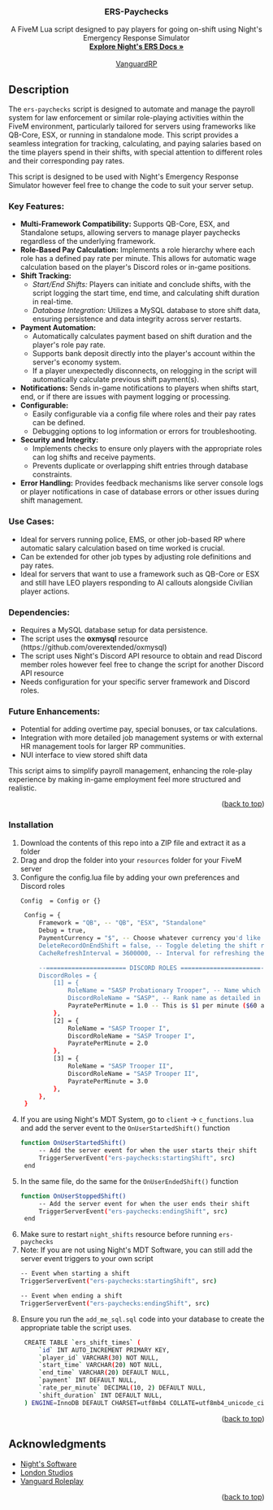 <a id="readme-top"></a>


<!-- PROJECT LOGO -->
<br />
<div align="center">

<h3 align="center">ERS-Paychecks</h3>

  <p align="center">
    A FiveM Lua script designed to pay players for going on-shift using Night's Emergency Response Simulator
    <br />
    <a href="https://docs.nights-software.com/resources/ers/"><strong>Explore Night's ERS Docs »</strong></a>
    <br />
    <br />
    <a href="https://discord.gg/vgrdrp">VanguardRP</a>
  </p>
</div>


## Description

<p>The <code>ers-paychecks</code> script is designed to automate and manage the payroll system for law enforcement or similar role-playing activities within the FiveM environment, particularly tailored for servers using frameworks like QB-Core, ESX, or running in standalone mode. This script provides a seamless integration for tracking, calculating, and paying salaries based on the time players spend in their shifts, with special attention to different roles and their corresponding pay rates.</p>

<p>This script is designed to be used with Night's Emergency Response Simulator however feel free to change the code to suit
your server setup.</p>

<h3>Key Features:</h3>
<ul>
  <li><strong>Multi-Framework Compatibility:</strong> Supports QB-Core, ESX, and Standalone setups, allowing servers to manage player paychecks regardless of the underlying framework.</li>
  <li><strong>Role-Based Pay Calculation:</strong> Implements a role hierarchy where each role has a defined pay rate per minute. This allows for automatic wage calculation based on the player's Discord roles or in-game positions.</li>
  <li><strong>Shift Tracking:</strong>
    <ul>
      <li><em>Start/End Shifts:</em> Players can initiate and conclude shifts, with the script logging the start time, end time, and calculating shift duration in real-time.</li>
      <li><em>Database Integration:</em> Utilizes a MySQL database to store shift data, ensuring persistence and data integrity across server restarts.</li>
    </ul>
  </li>
  <li><strong>Payment Automation:</strong>
    <ul>
      <li>Automatically calculates payment based on shift duration and the player's role pay rate.</li>
      <li>Supports bank deposit directly into the player's account within the server's economy system.</li>
      <li>If a player unexpectedly disconnects, on relogging in the script will automatically calculate previous shift payment(s).</li>
    </ul>
  </li>
  <li><strong>Notifications:</strong> Sends in-game notifications to players when shifts start, end, or if there are issues with payment logging or processing.</li>
  <li><strong>Configurable:</strong>
    <ul>
      <li>Easily configurable via a config file where roles and their pay rates can be defined.</li>
      <li>Debugging options to log information or errors for troubleshooting.</li>
    </ul>
  </li>
  <li><strong>Security and Integrity:</strong>
    <ul>
      <li>Implements checks to ensure only players with the appropriate roles can log shifts and receive payments.</li>
      <li>Prevents duplicate or overlapping shift entries through database constraints.</li>
    </ul>
  </li>
  <li><strong>Error Handling:</strong> Provides feedback mechanisms like server console logs or player notifications in case of database errors or other issues during shift management.</li>
</ul>

<h3>Use Cases:</h3>
<ul>
  <li>Ideal for servers running police, EMS, or other job-based RP where automatic salary calculation based on time worked is crucial.</li>
  <li>Can be extended for other job types by adjusting role definitions and pay rates.</li>
  <li>Ideal for servers that want to use a framework such as QB-Core or ESX and still have LEO players responding to AI callouts alongside Civilian player actions.</li>
</ul>

<h3>Dependencies:</h3>
<ul>
  <li>Requires a MySQL database setup for data persistence.</li>
  <li>The script uses the <b>oxmysql</b> resource (https://github.com/overextended/oxmysql)
  <li>The script uses Night's Discord API resource to obtain and read Discord member roles however feel free to change the script for another Discord API resource</li>
  <li>Needs configuration for your specific server framework and Discord roles.</li>
</ul>

<h3>Future Enhancements:</h3>
<ul>
  <li>Potential for adding overtime pay, special bonuses, or tax calculations.</li>
  <li>Integration with more detailed job management systems or with external HR management tools for larger RP communities.</li>
  <li>NUI interface to view stored shift data</li>
</ul>

<p>This script aims to simplify payroll management, enhancing the role-play experience by making in-game employment feel more structured and realistic.</p>

<p align="right">(<a href="#readme-top">back to top</a>)</p>

### Installation

1. Download the contents of this repo into a ZIP file and extract it as a folder
2. Drag and drop the folder into your `resources` folder for your FiveM server
3. Configure the config.lua file by adding your own preferences and Discord roles
   ```sh
   Config  = Config or {}

    Config = {
        Framework = "QB", -- "QB", "ESX", "Standalone"
        Debug = true,
        PaymentCurrency = "$", -- Choose whatever currency you'd like $, £, YEN
        DeleteRecordOnEndShift = false, -- Toggle deleting the shift record in MySQL when the player ends their shift.
        CacheRefreshInterval = 3600000, -- Interval for refreshing the cache for player wage rates (set at 1 hour in milliseconds as default)

        --====================== DISCORD ROLES ======================--
        DiscordRoles = {
            [1] = {
                RoleName = "SASP Probationary Trooper", -- Name which is visible
                DiscordRoleName = "SASP", -- Rank name as detailed in Night's Discord API Config.lua
                PayratePerMinute = 1.0 -- This is $1 per minute ($60 an hour real-time)
            },
            [2] = {
                RoleName = "SASP Trooper I",
                DiscordRoleName = "SASP Trooper I",
                PayratePerMinute = 2.0
            },
            [3] = {
                RoleName = "SASP Trooper II",
                DiscordRoleName = "SASP Trooper II",
                PayratePerMinute = 3.0
            },
        },
    }
   ```
4. If you are using Night's MDT System, go to `client` -> `c_functions.lua` and add the server event to the `OnUserStartedShift()` function
   ```sh
   function OnUserStartedShift()
        -- Add the server event for when the user starts their shift
        TriggerServerEvent("ers-paychecks:startingShift", src)
    end
   ```
5. In the same file, do the same for the `OnUserEndedShift()` function
   ```sh
   function OnUserStoppedShift()
        -- Add the server event for when the user ends their shift
        TriggerServerEvent("ers-paychecks:endingShift", src)
    end
   ```
6. Make sure to restart `night_shifts` resource before running `ers-paychecks`
7. Note: If you are not using Night's MDT Software, you can still add the server event triggers to your own script
   ```sh
   -- Event when starting a shift
   TriggerServerEvent("ers-paychecks:startingShift", src)

   -- Event when ending a shift
   TriggerServerEvent("ers-paychecks:endingShift", src)
   ```
8. Ensure you run the `add_me_sql.sql` code into your database to create the appropriate table the script uses.
   ```sh
    CREATE TABLE `ers_shift_times` (
        `id` INT AUTO_INCREMENT PRIMARY KEY,
        `player_id` VARCHAR(30) NOT NULL,
        `start_time` VARCHAR(20) NOT NULL,
        `end_time` VARCHAR(20) DEFAULT NULL,
        `payment` INT DEFAULT NULL,
        `rate_per_minute` DECIMAL(10, 2) DEFAULT NULL,
        `shift_duration` INT DEFAULT NULL,
    ) ENGINE=InnoDB DEFAULT CHARSET=utf8mb4 COLLATE=utf8mb4_unicode_ci;
   ```

<p align="right">(<a href="#readme-top">back to top</a>)</p>

<!-- ACKNOWLEDGMENTS -->
## Acknowledgments

* [Night's Software](https://store.nights-software.com/)
* [London Studios](https://store.londonstudios.net/)
* [Vanguard Roleplay](https://discord.gg/vgrdrp)

<p align="right">(<a href="#readme-top">back to top</a>)</p>